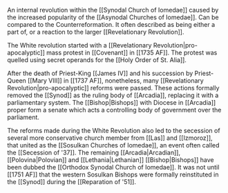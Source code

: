 An internal revolution within the [[Synodal Church of Iomedae]] caused by the increased popularity of the [[Asynodal Churches of Iomedae]]. Can be compared to the Counterreformation. It often described as being either a part of, or a reaction to the larger [[Revelationary Revolution]].

The White revolution started with a [[Revelationary Revolution|pro-apocalyptic]] mass protest in [[Covenant]] in [[1735 AF]]. The protest was quelled using secret operands for the [[Holy Order of St. Alia]]. 

After the death of Priest-King [[James IV]] and his succession by Priest-Queen [[Mary VIII]] in [[1737 AF]], nonetheless, many [[Revelationary Revolution|pro-apocalyptic]] reforms were passed. These actions formally removed the [[Synod]] as the ruling body of [[Arcadia]], replacing it with a parliamentary system. The [[Bishop|Bishops]] with Diocese in [[Arcadia]] proper form a senate which acts a controlling body of government over the parliament. 

The reforms made during the White Revolution also led to the secession of several more conservative church member from [[Las]] and [[Izmoroz]], that united as the [[Sosulkan Churches of Iomedae]], an event often called the [[Secession of '37]]. The remaining [[Arcadia|Arcadian]], [[Polovina|Polovian]]  and [[Lethania|Lethanian]] [[Bishop|Bishops]] have been dubbed the [[Orthodox Synodal Church of Iomedae]].  It was not until [[1751 AF]] that the western Sosulkan Bishops were formally reinstituted in the [[Synod]] during the [[Reparation of '51]].
